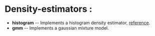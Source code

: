 # Density-estimators :
 + **histogram** -- Implements a histogram density estimator, [reference](https://www.google.com/url?sa=i&rct=j&q=&esrc=s&source=web&cd=&cad=rja&uact=8&ved=0CAQQw7AJahcKEwiQ3OPFmMD5AhUAAAAAHQAAAAAQAg&url=http%3A%2F%2Ffaculty.washington.edu%2Fyenchic%2F18W_425%2FLec6_hist_KDE.pdf&psig=AOvVaw049YeZ7dt_dCh_-IKI44uL&ust=1660355540286934).
 + **gmm** -- Implements a gaussian mixture model.
